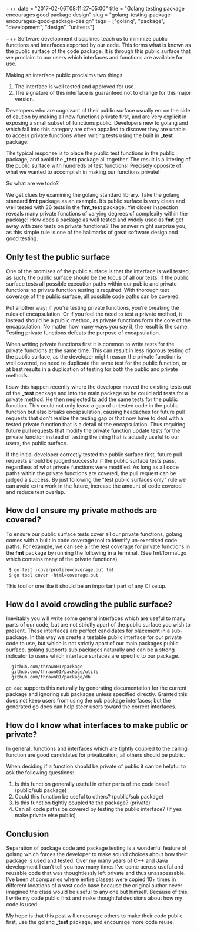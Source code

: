 +++
date = "2017-02-06T08:11:27-05:00"
title = "Golang testing package encourages good package design"
slug = "golang-testing-package-encourages-good-package-design"
tags = ["golang", "package", "development", "design", "unitests"]

+++
Software development disciplines teach us to minimize public functions and
interfaces exported by our code.  This forms what is known as the public
surface of the code package. It is through this public surface that we proclaim
to our users which interfaces and functions are available for use.

Making an interface public proclaims two things

  1. The interface is well tested and approved for use.
  2. The signature of this interface is guaranteed not to change for this major version.
<!--more-->

Developers who are cognizant of their public surface usually err on the side of
caution by making all new functions private first, and are very explicit in
exposing a small subset of functions public. Developers new to golang and which
fall into this category are often appalled to discover they are unable to
access private functions when writing tests using the built in **_test** package.

The typical response is to place the public test functions in the public package,
and avoid the **_test** package all together. The result is a littering of the
public surface with hundreds of test functions! Precisely opposite of what we
wanted to accomplish in making our functions private! 

So what are we todo?

We get clues by examining the golang standard library. Take the golang standard
**fmt** package as an example. It’s public surface is very clean and well tested
with 36 tests in the **fmt_test** package. Yet closer inspection reveals many
private functions of varying degrees of complexity within the package! How does
a package as well tested and widely used as **fmt** get away with zero tests on
private functions? The answer might surprise you, as this simple rule is one of
the hallmarks of great software design and good testing.

## Only test the public surface
One of the promises of the public surface is that the interface is well tested,
as such; the public surface should be the focus of all our tests. If the
public surface tests all possible execution paths within our public and private
functions no private function testing is required. With thorough test coverage of
the public surface, all possible code paths can be covered. 

Put another way; if you're testing private functions, you're breaking the
rules of encapsulation. Or if you feel the need to test a private method, it
instead should be a public method, as private functions form the core of the
encapsulation. No matter how many ways you say it, the result is the same.
Testing private functions defeats the purpose of encapsulation.

When writing private functions first it is common to write tests for the
private functions at the same time. This can result in less rigorous testing of
the public surface, as the developer might reason the private function is
well covered, no need to duplicate the same test for the public function, or at
best results in a duplication of testing for both the public and private
methods.

I saw this happen recently where the developer moved the existing tests out of
the **_test** package and into the main package so he could add tests for a
private method. He then neglected to add the same tests for the public
function. This could not only leave a gap of untested code in the public
function but also breaks encapsulation, causing headaches for future pull
requests that don't realize the testing gap or that now have to deal with a
tested private function that is a detail of the encapsulation.  Thus requiring
future pull requests that modify the private function update tests for the
private function instead of testing the thing that is actually useful to our
users, the public surface.

If the initial developer correctly tested the public surface first, future
pull requests should be judged successful if the public surface tests pass,
regardless of what private functions were modified. As long as all code paths
within the private functions are covered, the pull request can be judged a
success. By just following the "test public surfaces only" rule we can avoid
extra work in the future, increase the amount of code covered and reduce test
overlap. 

## How do I ensure my private methods are covered?
To ensure our public surface tests cover all our private functions, golang comes
with a built in code coverage tool to identify un-exercised code paths. For
example, we can see all the test coverage for private functions in the **fmt**
package by running the following in a terminal. (See fmt/format.go which
contains many of the private functions)

```
 $ go test -coverprofile=coverage.out fmt
 $ go tool cover -html=coverage.out
```

This tool or one like it should be an important part of any CI setup.

## How do I avoid crowding the public surface?
Inevitably you will write some general interfaces which are useful to many
parts of our code, but are not strictly apart of the public surface you
wish to present. These interfaces are perfect candidates for placement in a
sub-package. In this way we create a testable public interface for our private
code to use, but which is not strictly apart of our main packages public
surface. golang supports sub packages naturally and can be a strong indicator
to users which interface surfaces are specific to our package.

```
  github.com/thrawn01/package
  github.com/thrawn01/package/utils
  github.com/thrawn01/package/db
```

`go doc` supports this naturally by generating documentation for the current
package and ignoring sub packages unless specified directly. Granted this does
not keep users from using the sub package interfaces; but the generated go docs
can help steer users toward the correct interfaces. 

## How do I know what interfaces to make public or private?
In general, functions and interfaces which are tightly coupled to the calling
function are good candidates for privatization; all others should be public. 

When deciding if a function should be private of public it can be helpful to
ask the following questions:

  1. Is this function generally useful in other parts of the code base? (public/sub package)
  2. Could this function be useful to others? (public/sub package)
  3. Is this function tightly coupled to the package? (private)
  4. Can all code paths be covered by testing the public interface? (If yes make private else public)

## Conclusion
Separation of package code and package testing is a wonderful feature of golang
which forces the developer to make sound choices about how their package is
used and tested. Over my many years of C++ and Java development I can’t tell
you how many times I’ve come across useful and reusable code that was
thoughtlessly left private and thus unasscessable. I’ve been at companies where
entire classes were copied 10+ times in different locations of a vast code base
because the original author never imagined the class would be useful to any one
but himself. Because of this, I write my code public first and make thoughtful
decisions about how my code is used. 

My hope is that this post will encourage others to make their code public first,
use the golang **_test** package, and encourage more code reuse.

